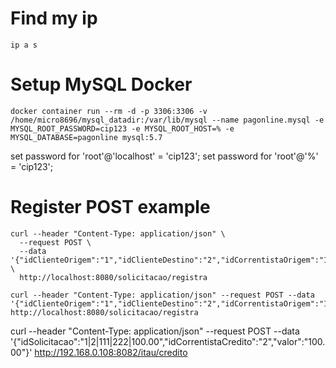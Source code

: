 # Find my ip

```
ip a s
```

# Setup MySQL Docker

```
docker container run --rm -d -p 3306:3306 -v /home/micro8696/mysql_datadir:/var/lib/mysql --name pagonline.mysql -e MYSQL_ROOT_PASSWORD=cip123 -e MYSQL_ROOT_HOST=% -e MYSQL_DATABASE=pagonline mysql:5.7
```

set password for 'root'@'localhost' = 'cip123';
set password for 'root'@'%' = 'cip123';

# Register POST example

```
curl --header "Content-Type: application/json" \
  --request POST \
  --data '{"idClienteOrigem":"1","idClienteDestino":"2","idCorrentistaOrigem":"111","idCorrentistaDestino":"222","valor":"100.00"}' \
  http://localhost:8080/solicitacao/registra

curl --header "Content-Type: application/json" --request POST --data '{"idClienteOrigem":"1","idClienteDestino":"2","idCorrentistaOrigem":"111","idCorrentistaDestino":"222","valor":"100.00"}' http://localhost:8080/solicitacao/registra
```

curl --header "Content-Type: application/json" --request POST --data '{"idSolicitacao":"1|2|111|222|100.00","idCorrentistaCredito":"2","valor":"100.00"}'  http://192.168.0.108:8082/itau/credito
